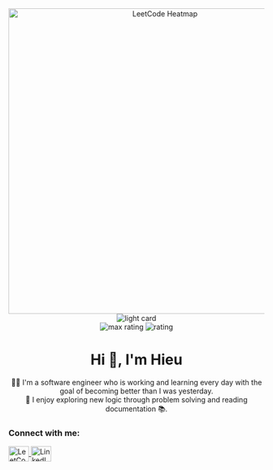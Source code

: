 <div style="text-align: center;">
    <img
    src="https://leetcard.jacoblin.cool/hieudev623?ext=heatmap"
    alt="LeetCode Heatmap"
    width="600"
  />
  <img src="https://raw.githubusercontent.com/parallelism623/cf-stats/main/output/light_card.svg" alt="light card" />
  <br>
  <img src="https://raw.githubusercontent.com/parallelism623/cf-stats/main/output/max_rating.svg" alt="max rating" />
  <img src="https://raw.githubusercontent.com/parallelism623/cf-stats/main/output/rating.svg" alt="rating" />
</div>


<h1 align="center">Hi 👋, I'm Hieu</h1>
<p align="center">
  👨‍💻 I'm a software engineer who is working and learning every day with the goal of becoming better than I was yesterday.<br>
  🧠 I enjoy exploring new logic through problem solving and reading documentation 📚.
</p>
<h3 align="left">Connect with me:</h3>
<p align="left">
  <a href="https://leetcode.com/hieudev623/" target="blank">
    <img align="center" src="https://raw.githubusercontent.com/rahuldkjain/github-profile-readme-generator/master/src/images/icons/Social/leet-code.svg" alt="LeetCode" height="30" width="40" />
  </a>
  <a href="https://www.linkedin.com/in/hi%E1%BA%BFu-tr%C6%B0%C6%A1ng-anh-7a8210257" target="blank">
    <img align="center" src="https://raw.githubusercontent.com/rahuldkjain/github-profile-readme-generator/master/src/images/icons/Social/linked-in-alt.svg" alt="LinkedIn" height="30" width="40" />
  </a>
</p>
